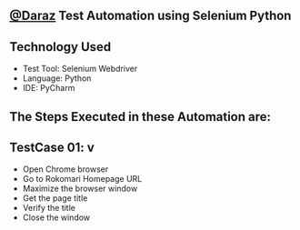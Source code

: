 ## [@Daraz](https://www.daraz.com.bd/) Test Automation using Selenium Python
## Technology Used
- Test Tool: Selenium Webdriver
- Language: Python
- IDE: PyCharm
## The Steps Executed in these Automation are: <br>
## TestCase 01: v
- Open Chrome browser
- Go to Rokomari Homepage URL
- Maximize the browser window
- Get the page title
- Verify the title
- Close the window
